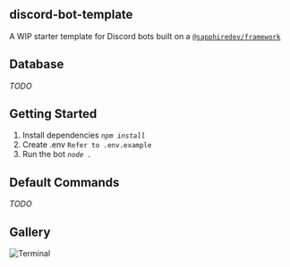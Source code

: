 ## discord-bot-template

A WIP starter template for Discord bots built on a [`@sapphiredev/framework`](https://github.com/sapphiredev/framework)

## Database

_TODO_

## Getting Started

1. Install dependencies _`npm install`_
2. Create .env `Refer to .env.example`
3. Run the bot _`node .`_

## Default Commands

_TODO_

## Gallery

![Terminal](https://go.plexidev.org/uL0Ud)
